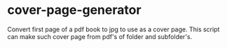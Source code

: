 # cover-page-generator
Convert first page of a pdf book to jpg to use as a cover page. This script can make such cover page from pdf's of folder and subfolder's.
